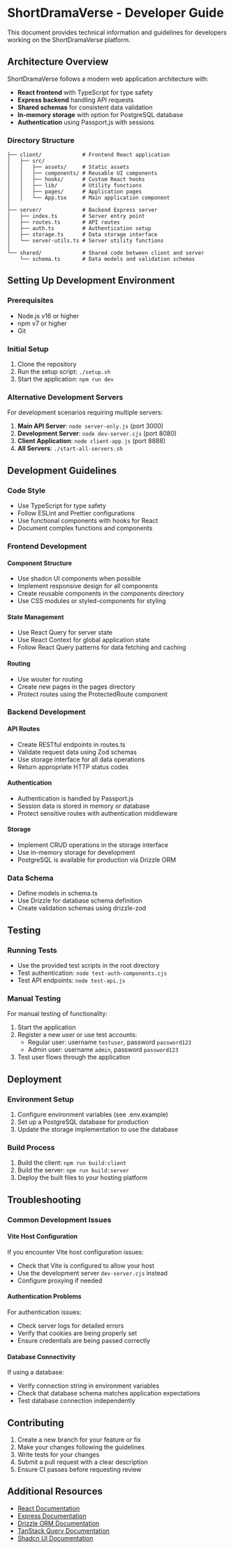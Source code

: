 # ShortDramaVerse - Developer Guide

This document provides technical information and guidelines for developers working on the ShortDramaVerse platform.

## Architecture Overview

ShortDramaVerse follows a modern web application architecture with:

- **React frontend** with TypeScript for type safety
- **Express backend** handling API requests
- **Shared schemas** for consistent data validation
- **In-memory storage** with option for PostgreSQL database
- **Authentication** using Passport.js with sessions

### Directory Structure

```
├── client/             # Frontend React application
│   ├── src/
│   │   ├── assets/     # Static assets
│   │   ├── components/ # Reusable UI components
│   │   ├── hooks/      # Custom React hooks
│   │   ├── lib/        # Utility functions
│   │   ├── pages/      # Application pages
│   │   └── App.tsx     # Main application component
│
├── server/             # Backend Express server
│   ├── index.ts        # Server entry point
│   ├── routes.ts       # API routes
│   ├── auth.ts         # Authentication setup
│   ├── storage.ts      # Data storage interface
│   └── server-utils.ts # Server utility functions
│
└── shared/             # Shared code between client and server
    └── schema.ts       # Data models and validation schemas
```

## Setting Up Development Environment

### Prerequisites

- Node.js v16 or higher
- npm v7 or higher
- Git

### Initial Setup

1. Clone the repository
2. Run the setup script: `./setup.sh`
3. Start the application: `npm run dev`

### Alternative Development Servers

For development scenarios requiring multiple servers:

1. **Main API Server**: `node server-only.js` (port 3000)
2. **Development Server**: `node dev-server.cjs` (port 8080)
3. **Client Application**: `node client-app.js` (port 8888)
4. **All Servers**: `./start-all-servers.sh`

## Development Guidelines

### Code Style

- Use TypeScript for type safety
- Follow ESLint and Prettier configurations
- Use functional components with hooks for React
- Document complex functions and components

### Frontend Development

#### Component Structure

- Use shadcn UI components when possible
- Implement responsive design for all components
- Create reusable components in the components directory
- Use CSS modules or styled-components for styling

#### State Management

- Use React Query for server state
- Use React Context for global application state
- Follow React Query patterns for data fetching and caching

#### Routing

- Use wouter for routing
- Create new pages in the pages directory
- Protect routes using the ProtectedRoute component

### Backend Development

#### API Routes

- Create RESTful endpoints in routes.ts
- Validate request data using Zod schemas
- Use storage interface for all data operations
- Return appropriate HTTP status codes

#### Authentication

- Authentication is handled by Passport.js
- Session data is stored in memory or database
- Protect sensitive routes with authentication middleware

#### Storage

- Implement CRUD operations in the storage interface
- Use in-memory storage for development
- PostgreSQL is available for production via Drizzle ORM

### Data Schema

- Define models in schema.ts
- Use Drizzle for database schema definition
- Create validation schemas using drizzle-zod

## Testing

### Running Tests

- Use the provided test scripts in the root directory
- Test authentication: `node test-auth-components.cjs`
- Test API endpoints: `node test-api.js`

### Manual Testing

For manual testing of functionality:

1. Start the application
2. Register a new user or use test accounts:
   - Regular user: username `testuser`, password `password123`
   - Admin user: username `admin`, password `password123`
3. Test user flows through the application

## Deployment

### Environment Setup

1. Configure environment variables (see .env.example)
2. Set up a PostgreSQL database for production
3. Update the storage implementation to use the database

### Build Process

1. Build the client: `npm run build:client`
2. Build the server: `npm run build:server`
3. Deploy the built files to your hosting platform

## Troubleshooting

### Common Development Issues

#### Vite Host Configuration

If you encounter Vite host configuration issues:
- Check that Vite is configured to allow your host
- Use the development server `dev-server.cjs` instead
- Configure proxying if needed

#### Authentication Problems

For authentication issues:
- Check server logs for detailed errors
- Verify that cookies are being properly set
- Ensure credentials are being passed correctly

#### Database Connectivity

If using a database:
- Verify connection string in environment variables
- Check that database schema matches application expectations
- Test database connection independently

## Contributing

1. Create a new branch for your feature or fix
2. Make your changes following the guidelines
3. Write tests for your changes
4. Submit a pull request with a clear description
5. Ensure CI passes before requesting review

## Additional Resources

- [React Documentation](https://reactjs.org/docs/getting-started.html)
- [Express Documentation](https://expressjs.com/)
- [Drizzle ORM Documentation](https://orm.drizzle.team/)
- [TanStack Query Documentation](https://tanstack.com/query/latest)
- [Shadcn UI Documentation](https://ui.shadcn.com/)